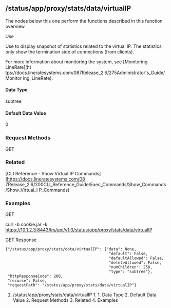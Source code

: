 ## /status/app/proxy/stats/data/virtualIP

The nodes below this one perform the functions described in this function
overview.

Use

Use to display snapshot of statistics related to the virtual IP. The
statistics only show the termination side of connections (from clients).

For more information about monitoring the system, see [Monitoring LineRate](ht
tps://docs.lineratesystems.com/087Release_2.6/275Administrator's_Guide/Monitor
ing_LineRate).

#### Data Type

subtree

#### Default Data Value

0

### Request Methods

GET

### Related

[CLI Reference - Show Virtual IP Commands](https://docs.lineratesystems.com/08
7Release_2.6/200CLI_Reference_Guide/Exec_Commands/Show_Commands/Show_Virtual_I
P_Commands)

### Examples

GET

curl -b cookie.jar -k
https://10.1.2.3:8443/lrs/api/v1.0/status/app/proxy/stats/data/virtualIP

GET Response

    
    
    {"/status/app/proxy/stats/data/virtualIP": {"data": None,
                                                 "default": False,
                                                 "defaultAllowed": False,
                                                 "deleteAllowed": False,
                                                 "numChildren": 250,
                                                 "type": "subtree"},
     "httpResponseCode": 200,
     "recurse": False,
     "requestPath": "/status/app/proxy/stats/data/virtualIP"}
    

  1. /status/app/proxy/stats/data/virtualIP
    1.       1. Data Type
      2. Default Data Value
    2. Request Methods
    3. Related
    4. Examples

